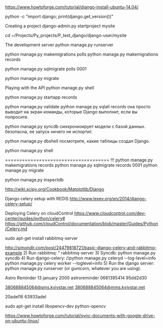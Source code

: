 https://www.howtoforge.com/tutorial/django-install-ubuntu-14.04/


python -c "import django; print(django.get_version())"

Creating a project
django-admin.py startproject mysite

cd ~/Projects/Py_projects/P_test_django/django-user/mysite

The development server
python manage.py runserver


python manage.py makemigrations polls
python manage.py makemigrations records

python manage.py sqlmigrate polls 0001

python manage.py migrate



Playing with the API
python manage.py shell





python manage.py startapp records

python manage.py validate
python manage.py sqlall records она просто выводит на экран команды,
которые Django выполнит, если вы попросите.

python manage.py syncdb синхронизирует модели с базой данных. безопасна, ее запуск
ничего не испортит.

python manage.py dbshell    посмотрите, какие таблицы создал Django.



python manage.py shell


===================================== !!!
python manage.py makemigrations records
python manage.py sqlmigrate records 0001
python manage.py migrate

python manage.py inspectdb



http://wiki.scipy.org/Cookbook/Matplotlib/Django


Django celery setup with REDIS
http://www.lexev.org/en/2014/django-celery-setup/


Deploying Celery on cloudControl
https://www.cloudcontrol.com/dev-center/guides/python/celery#
https://github.com/cloudControl/documentation/blob/master/Guides/Python/Celery.md

sudo apt-get install rabbitmq-server

http://simondlr.com/post/24479818721/basic-django-celery-and-rabbitmq-example
2) Run rabbitmq: “
    rabbitmq-server
3) Syncdb: 
    python manage.py syncdb
4) Run django-celery:
    //python manage.py celeryd --log-level=info
    python manage.py celery worker --loglevel=info
5) Run the django server: 
    python manage.py runserver (or gunicorn, whatever you are using).
    

Astro Reminder
13 january 2000
astroreminder
0661395414
95dd2d30    


380688845064@sms.kyivstar.net
380688845064@mms.kyivstar.net


20adel16    63933adel


sudo apt-get install libopencv-dev python-opencv

https://www.howtoforge.com/tutorial/sync-documents-with-google-drive-on-ubuntu-linux/